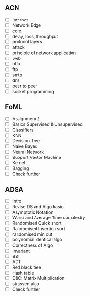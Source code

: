 ## ACN
- [ ] Internet
- [ ] Network Edge
- [ ] core
- [ ] delay, loss, throughput 
- [ ] protocol layers
- [ ] attack
- [ ] principle of network application 
- [ ] web
- [ ] http
- [ ] ftp
- [ ] smtp
- [ ] dns
- [ ] peer to peer
- [ ] socket programming 

## FoML
- [ ] Assignment 2
- [ ] Basics Supervised & Unsupervised
- [ ] Classifiers 
- [ ] KNN
- [ ] Decision Tree
- [ ] Naive Bayes 
- [ ] Neural Network 
- [ ] Support Vector Machine 
- [ ] Kernel 
- [ ] Bagging 
- [ ] Check further

##  ADSA
- [ ] Intro
- [ ] Revise DS and Algo basic
- [ ] Asymptotic Notation 
- [ ] Worst and Average Time complexity 
- [ ] Randomised Quick short 
- [ ] Randomised Insertion sort
- [ ] randomised min cut
- [ ] polynomial identical algo
- [ ] Correctness of Algo
- [ ] Invariant 
- [ ] BST
- [ ] ADT
- [ ] Red black tree 
- [ ] Hash table 
- [ ] D&C: Matrix Multiplication 
- [ ] strassen algo
- [ ] Check further 
